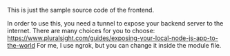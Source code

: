 
This is just the sample source code of the frontend. 

In order to use this, you need a tunnel to expose your backend server to the internet. 
There are many choices for you to choose: https://www.pluralsight.com/guides/exposing-your-local-node-js-app-to-the-world
For me, I use ngrok, but you can change it inside the module file.
